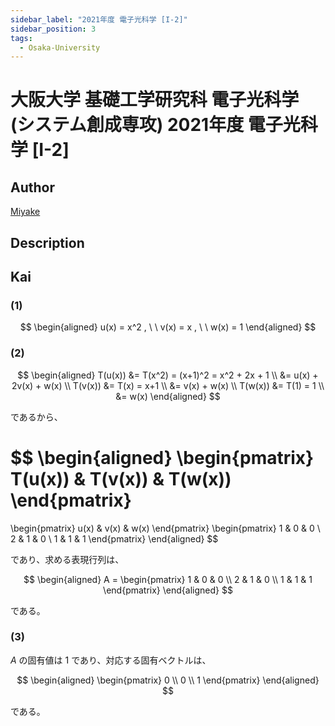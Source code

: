 ```yaml
---
sidebar_label: "2021年度 電子光科学 [I-2]"
sidebar_position: 3
tags:
  - Osaka-University
---
```

# 大阪大学 基礎工学研究科 電子光科学 (システム創成専攻) 2021年度 電子光科学 \[I-2\]

## **Author**
[Miyake](https://miyake.github.io/exams/index.html)

## **Description**

## **Kai**
### (1)

$$
  \begin{aligned}
  u(x) = x^2
  , \ \ 
  v(x) = x
  , \ \ 
  w(x) = 1
  \end{aligned}
$$

### (2)

$$
  \begin{aligned}
  T(u(x))
  &= T(x^2) = (x+1)^2 = x^2 + 2x + 1
  \\
  &= u(x) + 2v(x) + w(x)
  \\
  T(v(x))
  &= T(x) = x+1
  \\
  &= v(x) + w(x)
  \\
  T(w(x))
  &= T(1) = 1
  \\
  &= w(x)
  \end{aligned}
$$

であるから、

$$
  \begin{aligned}
  \begin{pmatrix} T(u(x)) & T(v(x)) & T(w(x)) \end{pmatrix}
  =
  \begin{pmatrix} u(x) & v(x) & w(x) \end{pmatrix}
  \begin{pmatrix} 1 & 0 & 0 \\ 2 & 1 & 0 \\ 1 & 1 & 1 \end{pmatrix}
  \end{aligned}
$$

であり、求める表現行列は、

$$
  \begin{aligned}
  A = \begin{pmatrix} 1 & 0 & 0 \\ 2 & 1 & 0 \\ 1 & 1 & 1 \end{pmatrix}
  \end{aligned}
$$

である。

### (3)
$A$ の固有値は $1$ であり、対応する固有ベクトルは、

$$
  \begin{aligned}
  \begin{pmatrix} 0 \\ 0 \\ 1 \end{pmatrix}
  \end{aligned}
$$

である。